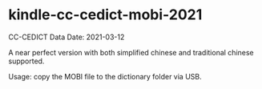 # kindle-cc-cedict-mobi-2021

CC-CEDICT Data Date: 2021-03-12

A near perfect version with both simplified chinese and traditional chinese supported.

Usage: copy the MOBI file to the dictionary folder via USB.
